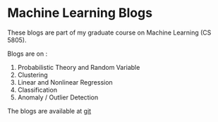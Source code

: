 # Machine Learning Blogs
<p> These blogs are part of my graduate course on Machine Learning (CS 5805). </p>

Blogs are on :
1. Probabilistic Theory and Random Variable
2. Clustering
3. Linear and Nonlinear Regression
4. Classification
5. Anomaly / Outlier Detection

   
The blogs are available at [git](https://md-shahedul-haque.github.io/MachineLearningBlogs/)
